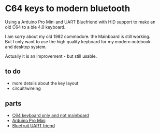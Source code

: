 # C64 keys to modern bluetooth

Using a Arduino Pro Mini and UART Bluefriend with HID support to make an old C64 to a ble 4.0 keyboard.

I am sorry about my old 1982 commodore. the Mainboard is
still working. But I only want to use the high quality keyboard
for my modern notebook and desktop system.

Actually it is an improvement - but still usable.

## to do

- more details about the key layout
- circuit/wireing

## parts

- [C64 keyboard only and not mainboard](https://en.wikipedia.org/wiki/Commodore_64)
- [Arduino Pro Mini](https://store.arduino.cc/arduino-pro-mini)
- [Bluefruit UART friend](https://learn.adafruit.com/introducing-the-adafruit-bluefruit-le-uart-friend)
